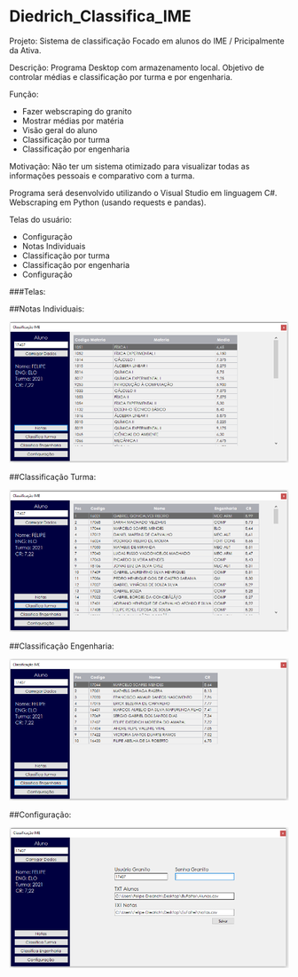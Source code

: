 # Diedrich_Classifica_IME
Projeto:
Sistema de classificação
Focado em alunos do IME / Pricipalmente da Ativa. 

Descrição:
Programa Desktop com armazenamento local. Objetivo de controlar médias e classificação por turma e por engenharia.

Função:
 - Fazer webscraping do granito
 - Mostrar médias por matéria
 - Visão geral do aluno
 - Classificação por turma
 - Classificação por engenharia

Motivação:
Não ter um sistema otimizado para visualizar todas as informações pessoais e comparativo com a turma.

Programa será desenvolvido utilizando o Visual Studio em linguagem C#. Webscraping em Python (usando requests e pandas).

Telas do usuário:
- Configuração
- Notas Individuais
- Classificação por turma
- Classificação por engenharia
- Configuração

###Telas:

##Notas Individuais:
<p align="center">
<img src="Img/NotasIndividuais.PNG" >
</p>

##Classificação Turma:
<p align="center">
<img src="Img/ClassificaTurma.PNG" >
</p>

##Classificação Engenharia:
<p align="center">
<img src="Img/ClassificaEngenharia.PNG" >
</p>

##Configuração:
<p align="center">
<img src="Img/Configuracao.PNG" >
</p>
